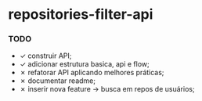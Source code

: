 # repositories-filter-api

### TODO

- &check; construir API;
- &check; adicionar estrutura basica, api e flow;
- &cross; refatorar API aplicando melhores práticas;
- &cross; documentar readme;
- &cross; inserir nova feature -> busca em repos de usuários;
